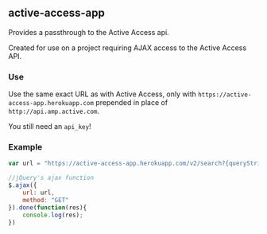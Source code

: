 ## active-access-app

Provides a passthrough to the Active Access api.

Created for use on a project requiring AJAX access to the Active Access API.

### Use

Use the same exact URL as with Active Access, only with `https://active-access-app.herokuapp.com` prepended in place of `http://api.amp.active.com`.


You still need an `api_key`!

### Example

```js
var url = "https://active-access-app.herokuapp.com/v2/search?{queryString params}&api_key={key}",

//jQuery's ajax function
$.ajax({
	url: url,
	method: "GET"
}).done(function(res){
	console.log(res);
})

```
